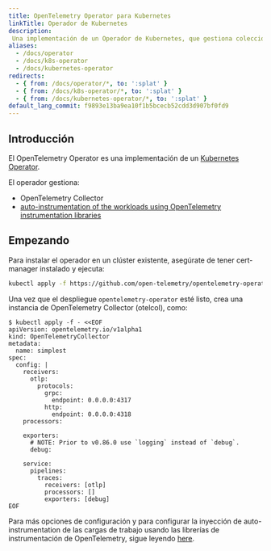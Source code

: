 ```yaml
---
title: OpenTelemetry Operator para Kubernetes
linkTitle: Operador de Kubernetes
description:
 Una implementación de un Operador de Kubernetes, que gestiona coleccionistas y la auto-instrumentación de la carga de trabajo utilizando las bibliotecas de instrumentación de OpenTelemetry.
aliases:
  - /docs/operator
  - /docs/k8s-operator
  - /docs/kubernetes-operator
redirects:
  - { from: /docs/operator/*, to: ':splat' }
  - { from: /docs/k8s-operator/*, to: ':splat' }
  - { from: /docs/kubernetes-operator/*, to: ':splat' }
default_lang_commit: f9893e13ba9ea10f1b5bcecb52cdd3d907bf0fd9
---
```


## Introducción

El OpenTelemetry Operator es una implementación de un
[Kubernetes Operator](https://kubernetes.io/docs/concepts/extend-kubernetes/operator/).

El operador gestiona:

- OpenTelemetry Collector
- [auto-instrumentation of the workloads using OpenTelemetry instrumentation libraries](https://github.com/open-telemetry/opentelemetry-operator#opentelemetry-auto-instrumentation-injection)

## Empezando

Para instalar el operador en un clúster existente, asegúrate de tener cert-manager
instalado y ejecuta:

```bash
kubectl apply -f https://github.com/open-telemetry/opentelemetry-operator/releases/latest/download/opentelemetry-operator.yaml
```

Una vez que el despliegue `opentelemetry-operator` esté listo, crea una instancia de OpenTelemetry Collector (otelcol), como:

```console
$ kubectl apply -f - <<EOF
apiVersion: opentelemetry.io/v1alpha1
kind: OpenTelemetryCollector
metadata:
  name: simplest
spec:
  config: |
    receivers:
      otlp:
        protocols:
          grpc:
            endpoint: 0.0.0.0:4317
          http:
            endpoint: 0.0.0.0:4318
    processors:

    exporters:
      # NOTE: Prior to v0.86.0 use `logging` instead of `debug`.
      debug:

    service:
      pipelines:
        traces:
          receivers: [otlp]
          processors: []
          exporters: [debug]
EOF
```

Para más opciones de configuración y para configurar la inyección de auto-instrumentation de las cargas de trabajo usando las librerías de instrumentación de OpenTelemetry, sigue leyendo
[here](https://github.com/open-telemetry/opentelemetry-operator/blob/main/README.md).
